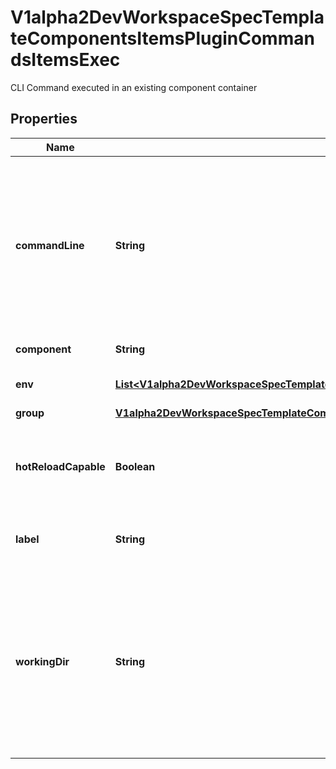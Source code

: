 

# V1alpha2DevWorkspaceSpecTemplateComponentsItemsPluginCommandsItemsExec

CLI Command executed in an existing component container
## Properties

Name | Type | Description | Notes
------------ | ------------- | ------------- | -------------
**commandLine** | **String** | The actual command-line string  Special variables that can be used:   - &#x60;$PROJECTS_ROOT&#x60;: A path where projects sources are mounted as defined by container component&#39;s sourceMapping.   - &#x60;$PROJECT_SOURCE&#x60;: A path to a project source ($PROJECTS_ROOT/&lt;project-name&gt;). If there are multiple projects, this will point to the directory of the first one. |  [optional]
**component** | **String** | Describes component to which given action relates |  [optional]
**env** | [**List&lt;V1alpha2DevWorkspaceSpecTemplateComponentsItemsPluginCommandsItemsExecEnv&gt;**](V1alpha2DevWorkspaceSpecTemplateComponentsItemsPluginCommandsItemsExecEnv.md) | Optional list of environment variables that have to be set before running the command |  [optional]
**group** | [**V1alpha2DevWorkspaceSpecTemplateComponentsItemsPluginCommandsItemsExecGroup**](V1alpha2DevWorkspaceSpecTemplateComponentsItemsPluginCommandsItemsExecGroup.md) |  |  [optional]
**hotReloadCapable** | **Boolean** | Whether the command is capable to reload itself when source code changes. If set to &#x60;true&#x60; the command won&#39;t be restarted and it is expected to handle file changes on its own.  Default value is &#x60;false&#x60; |  [optional]
**label** | **String** | Optional label that provides a label for this command to be used in Editor UI menus for example |  [optional]
**workingDir** | **String** | Working directory where the command should be executed  Special variables that can be used:   - &#x60;$PROJECTS_ROOT&#x60;: A path where projects sources are mounted as defined by container component&#39;s sourceMapping.   - &#x60;$PROJECT_SOURCE&#x60;: A path to a project source ($PROJECTS_ROOT/&lt;project-name&gt;). If there are multiple projects, this will point to the directory of the first one. |  [optional]



